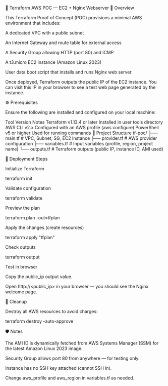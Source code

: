 🧩 Terraform AWS POC — EC2 + Nginx Webserver
📘 Overview

This Terraform Proof of Concept (POC) provisions a minimal AWS environment that includes:

A dedicated VPC with a public subnet

An Internet Gateway and route table for external access

A Security Group allowing HTTP (port 80) and ICMP

A t3.micro EC2 instance (Amazon Linux 2023)

User data boot script that installs and runs Nginx web server

Once deployed, Terraform outputs the public IP of the EC2 instance. You can visit this IP in your browser to see a test web page generated by the instance.

⚙️ Prerequisites

Ensure the following are installed and configured on your local machine:

Tool	Version	Notes
Terraform
	v1.13.4 or later	Installed in user tools directory
AWS CLI
	v2.x	Configured with an AWS profile (aws configure)
PowerShell	v5 or higher	Used for running commands
🧰 Project Structure
tf-poc/
├── main.tf           # VPC, Subnet, SG, EC2 Instance
├── provider.tf       # AWS provider configuration
├── variables.tf      # Input variables (profile, region, project name)
└── outputs.tf        # Terraform outputs (public IP, instance ID, AMI used)

🚀 Deployment Steps

Initialize Terraform

terraform init


Validate configuration

terraform validate


Preview the plan

terraform plan -out=tfplan


Apply the changes (create resources)

terraform apply "tfplan"


Check outputs

terraform output


Test in browser

Copy the public_ip output value.

Open http://<public_ip> in your browser — you should see the Nginx welcome page.

🧹 Cleanup

Destroy all AWS resources to avoid charges:

terraform destroy -auto-approve

🛡️ Notes

The AMI ID is dynamically fetched from AWS Systems Manager (SSM) for the latest Amazon Linux 2023 image.

Security Group allows port 80 from anywhere — for testing only.

Instance has no SSH key attached (cannot SSH in).

Change aws_profile and aws_region in variables.tf as needed.
